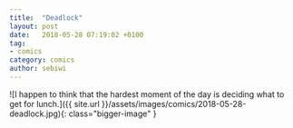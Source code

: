 ```yaml
---
title:  "Deadlock"
layout: post
date:   2018-05-28 07:19:02 +0100
tag:
- comics
category: comics
author: sebiwi
---
```


![I happen to think that the hardest moment of the day is deciding what to get for lunch.]({{ site.url }}/assets/images/comics/2018-05-28-deadlock.jpg){: class="bigger-image" }
